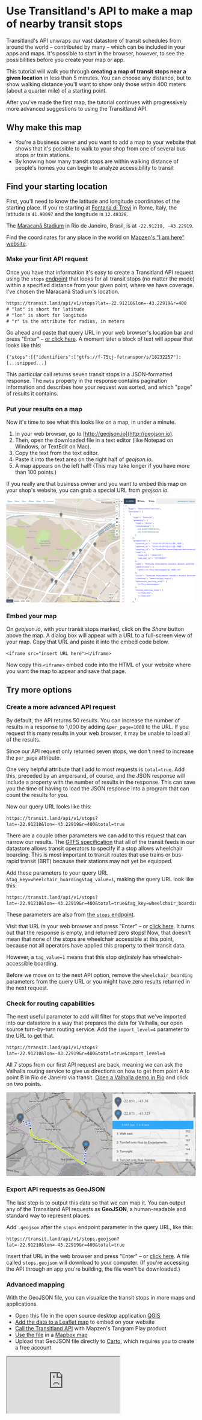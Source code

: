 # Use Transitland's API to make a map of nearby transit stops

Transitland's API unwraps our vast datastore of transit schedules from around the world – contributed by many – which can be included in your apps and maps. It's possible to start in the browser, however, to see the possibilities before you create your map or app. 

This tutorial will walk you through **creating a map of transit stops near a given location** in less than 5 minutes. You can choose any distance, but to show walking distance you'll want to show only those within 400 meters (about a quarter mile) of a starting point. 

After you've made the first map, the tutorial continues with progressively more advanced suggestions to using the Transitland API. 

## Why make this map

- You're a business owner and you want to add a map to your website that shows that it's possible to walk to your shop from one of several bus stops or train stations. 
- By knowing how many transit stops are within walking distance of people's homes you can begin to analyze accessibility to transit

## Find your starting location

First, you'll need to know the latitude and longitude coordinates of the starting place. If you're starting at [Fontana di Trevi](http://www.openstreetmap.org/way/23322002#map=19/41.90097/12.48328) in Rome, Italy, the latitude is `41.90097` and the longitude is `12.48328`. 

The [Maracanã Stadium](http://www.openstreetmap.org/relation/4587734#map=18/-22.91209/-43.23013) in Rio de Janeiro, Brasil, is at `-22.91210, -43.22919`. 

Find the coordinates for any place in the world on [Mapzen's "I am here" website](https://whosonfirst.mapzen.com/iamhere/#7/38.514/-98.320). 

### Make your first API request

Once you have that information it's easy to create a Transitland API request using the `stops` [endpoint](https://transit.land/documentation/datastore/api-endpoints.html) that looks for all transit stops (no matter the mode) within a specified distance from your given point, where we have coverage. I've chosen the Maracanã Stadium's location. 

````
https://transit.land/api/v1/stops?lat=-22.91210&lon=-43.22919&r=400
# "lat" is short for latitude
# "lon" is short for longitude
# "r" is the attribute for radius, in meters
````

Go ahead and paste that query URL in your web browser's location bar and press "Enter" – [or click here](https://transit.land/api/v1/stops?lat=-22.91210&lon=-43.22919&r=400). A moment later a block of text will appear that looks like this:

````
{"stops":[{"identifiers":["gtfs://f-75cj-fetranspor/s/18232257"]: [...snipped...]
````

This particular call returns seven transit stops in a JSON-formatted response. The `meta` property in the response contains pagination information and describes how your request was sorted, and which "page" of results it contains. 

### Put your results on a map

Now it's time to see what this looks like on a map, in under a minute. 

1. In your web browser, go to [http://geojson.io](http://geojson.io). 
2. Then, open the downloaded file in a text editor (like Notepad on Windows, or TextEdit on Mac). 
3. Copy the text from the text editor. 
4. Paste it into the text area on the right half of *geojson.io*.
5. A map appears on the left half! (This may take longer if you have more than 100 points.)

If you really are that business owner and you want to embed this map on your shop's website, you can grab a special URL from *geojson.io*. 

![screenshot of geojson.io](geojson-dot-io_screenshot.png "Showing API response with *geojson.io*")

### Embed your map
On *geojson.io*, with your transit stops marked, click on the *Share* button above the map. A dialog box will appear with a URL to a full-screen view of your map. Copy that URL and paste it into the embed code below. 

````
<iframe src="insert URL here"></iframe>
````

Now copy this `<iframe>` embed code into the HTML of your website where you want the map to appear and save that page. 

## Try more options

### Create a more advanced API request

By default, the API returns 50 results. You can increase the number of results in a response to 1,000 by adding `&per_page=1000` to the URL. If you request this many results in your web browser, it may be unable to load all of the results. 

Since our API request only returned seven stops, we don't need to increase the `per_page` attribute. 

One very helpful attribute that I add to most requests is `total=true`. Add this, preceded by an ampersand, of course, and the JSON response will include a property with the number of results in the response. This can save you the time of having to load the JSON response into a program that can count the results for you. 

Now our query URL looks like this:

````
https://transit.land/api/v1/stops?lat=-22.91210&lon=-43.22919&r=400&total=true
````

There are a couple other parameters we can add to this request that can narrow our results. The [GTFS specification](https://developers.google.com/transit/gtfs/reference/) that all of the transit feeds in our datastore allows transit operators to specify if a stop allows wheelchair boarding. This is most important to transit routes that use trains or bus-rapid transit (BRT) because their stations may not yet be equipped.

Add these parameters to your query URL `&tag_key=wheelchair_boarding&tag_value=1`, making the query URL look like this:

````
https://transit.land/api/v1/stops?lat=-22.91210&lon=-43.22919&r=400&total=true&tag_key=wheelchair_boarding&tag_value=1
````

These parameters are also from [the `stops` endpoint](https://transit.land/documentation/datastore/api-endpoints.html).

Visit that URL in your web browser and press "Enter" – or [click here](https://transit.land/api/v1/stops?lat=-22.91210&lon=-43.22919&r=400&total=true&tag_key=wheelchair_boarding&tag_value=1). It turns out that the response is empty, and returned zero stops! Now, that doesn't mean that none of the stops are wheelchair accessible at this point, because not all operators have applied this property to their transit data. 

However, a `tag_value=1` means that this stop *definitely* has wheelchair-accessible boarding. 

Before we move on to the next API option, remove the `wheelchair_boarding` parameters from the query URL or you might have zero results returned in the next request. 

### Check for routing capabilities

The next useful parameter to add will filter for stops that we've imported into our datastore in a way that prepares the data for Valhalla, our open source turn-by-turn routing service. Add the `import_level=4` parameter to the URL to get that. 

````
https://transit.land/api/v1/stops?lat=-22.91210&lon=-43.22919&r=400&total=true&import_level=4
````

All 7 stops from our first API request are back, meaning we can ask the Valhalla routing service to give us directions on how to get from point A to point B in Rio de Janeiro via transit. [Open a Valhalla demo in Rio](http://valhalla.github.io/demos/routing/multimodal.html#loc=13,-22.914584812068586,-43.44649824378031) and click on two points. 

![screenshot of Valhalla routing in Rio de Janeiro](valhalla_routing_rio.png "Routing in Rio de Janeiro using Mapzen Valhalla")

### Export API requests as GeoJSON

The last step is to output this data so that we can map it. You can output any of the Transitland API requests as **GeoJSON**, a human-readable and standard way to represent places. 

Add `.geojson` after the `stops` endpoint parameter in the query URL, like this:

````
https://transit.land/api/v1/stops.geojson?lat=-22.91210&lon=-43.22919&r=400&total=true
````

Insert that URL in the web browser and press "Enter" – or [click here](https://transit.land/api/v1/stops.geojson?lat=-22.91210&lon=-43.22919&r=400&total=true). A file called `stops.geojson` will download to your computer. (If you're accessing the API through an app you're building, the file won't be downloaded.)

### Advanced mapping

With the GeoJSON file, you can visualize the transit stops in more maps and applications. 

- Open this file in the open source desktop application [QGIS](http://qgis.org)
- [Add the data to a Leaflet map](http://leafletjs.com/examples/geojson/) to embed on your website
- [Call the Transitland API](https://transit.land/news/2016/08/11/transit-in-rio-olympics-copy.html) with Mapzen's Tangram Play product
- [Use the file](https://www.mapbox.com/help/uploads/) in a [Mapbox map](https://www.mapbox.com/help/creating-new-map/)
- Upload that GeoJSON file directly to [Carto](https://carto.com/blog/github-geojson-and-cartodb/), which requires you to create a free account

<iframe src="http://bl.ocks.org/anonymous/raw/ee1f134355fd5a7e1a13a698b3d5f8b7/"></iframe>
